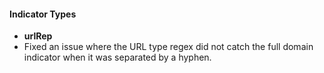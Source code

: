 
#### Indicator Types
- **urlRep**
- Fixed an issue where the URL type regex did not catch the full domain indicator when it was separated by a hyphen.
